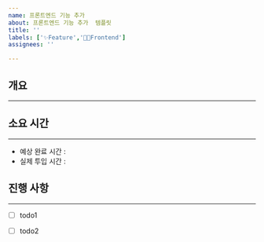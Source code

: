 ```yaml
---
name: 프론트엔드 기능 추가 
about: 프론트엔드 기능 추가  템플릿
title: ''
labels: ['✨Feature','👨‍💻Frontend']
assignees: ''

---
```


## 개요
---------------------------


## 소요 시간
---------------------------
* 예상 완료 시간 : 
* 실제 투입 시간 : 

## 진행 사항
---------------------------
- [ ] todo1
- [ ] todo2


